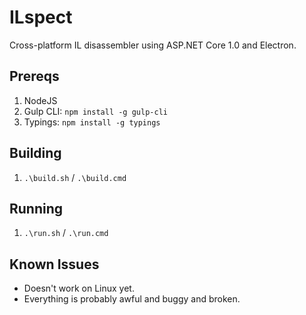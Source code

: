 # ILspect

Cross-platform IL disassembler using ASP.NET Core 1.0 and Electron.

## Prereqs

1. NodeJS
2. Gulp CLI: `npm install -g gulp-cli`
3. Typings: `npm install -g typings`

## Building

1. `.\build.sh` / `.\build.cmd`

## Running

1. `.\run.sh` / `.\run.cmd`

## Known Issues

* Doesn't work on Linux yet.
* Everything is probably awful and buggy and broken.
